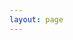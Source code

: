 ```yaml
---
layout: page
---
```


<script setup>
import { useData } from "vitepress";
import SiteHome from "vitepress-sls-blog-tmpl/SiteHome.vue";
import { PROPS } from "../.vitepress/props.js";

const { theme, localeIndex } = useData();

const hero = {
  name: "Система Личной Свободы",
  text: "Путь свободы открывает дорогу к счастью",
  tagline: "Философия свободы",
  image: {
    src: theme.value.mainHeroImg,
    alt: "Логотип Система Личной Свободы",
  },
  actions: [
    {
      theme: "brand",
      text: `📃 О проекте`,
      link: `/${localeIndex.value}/doc/about`,
    },
    {
      theme: "alt",
      text: `🗞️ Статьи, тексты подкастов`,
      link: `${PROPS.blogUrl}/${localeIndex.value}/recent/1`,
    },
    {
      theme: "alt",
      text: `📢 Мы в соц сетях`,
      link: `/${localeIndex.value}/${theme.value.linksUrl}`,
    },
  ],
}
const features = [
//   {
//     icon: "🤝",
//     title: "Антифем это равноправие",
//     details: "За что выступает движение антифеминизм",
//     linkText: "Читать о",
//     link: "/ru/doc/what-the-antifeminism-movement-stands-for",
//   },
//   {
//     icon: "📖",
//     title: "Правда о современном феминизме",
//     details: "описание",
//     linkText: "Читать о",
//     link: "/ru/doc/the-truth-about-modern-feminism",
//   },
//   {
//     icon: "⚔️",
//     title: "Как победить феминизм",
//     details: "описание",
//     linkText: "Читать о",
//     link: "/ru/doc/how-to-defeat-feminism",
//   },
]
</script>

<SiteHome :hero="hero" :features="features">
</SiteHome>
